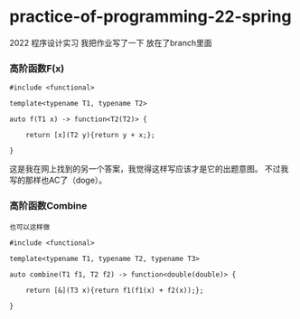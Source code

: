 # practice-of-programming-22-spring
2022 程序设计实习
我把作业写了一下 放在了branch里面

### 高阶函数F(x)

    #include <functional>
    
    template<typename T1, typename T2>

    auto f(T1 x) -> function<T2(T2)> {

        return [x](T2 y){return y + x;};
    
    }

这是我在网上找到的另一个答案，我觉得这样写应该才是它的出题意图。
不过我写的那样也AC了（doge）。

### 高阶函数Combine

    也可以这样做
    
    #include <functional>
    
    template<typename T1, typename T2, typename T3>
    
    auto combine(T1 f1, T2 f2) -> function<double(double)> {
    
        return [&](T3 x){return f1(f1(x) + f2(x));};
        
    }
